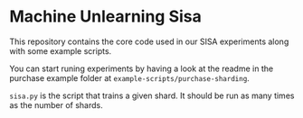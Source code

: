 # Machine Unlearning Sisa

This repository contains the core code used in our SISA experiments along with some example scripts.

You can start runing experiments by having a look at the readme in the purchase example folder at ``example-scripts/purchase-sharding``.

``sisa.py`` is the script that trains a given shard. It should be run as many times as the number of shards.
